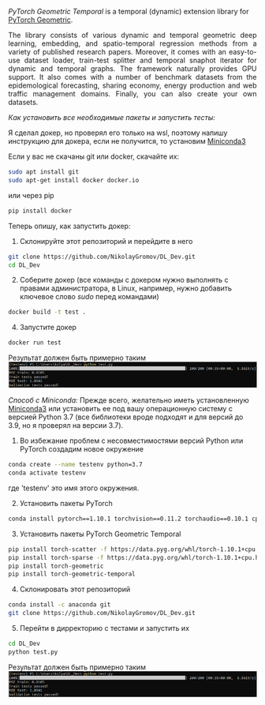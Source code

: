 *PyTorch Geometric Temporal* is a temporal (dynamic) extension library for [PyTorch Geometric](https://github.com/rusty1s/pytorch_geometric).

<p align="justify">The library consists of various dynamic and temporal geometric deep learning, embedding, and spatio-temporal regression methods from a variety of published research papers. Moreover, it comes with an easy-to-use dataset loader, train-test splitter and temporal snaphot iterator for dynamic and temporal graphs. The framework naturally provides GPU support. It also comes with a number of benchmark datasets from the epidemological forecasting, sharing economy, energy production and web traffic management domains. Finally, you can also create your own datasets.</p>

*Как установить все необходимые пакеты и запустить тесты:*

Я сделал докер, но проверял его только на wsl, поэтому напишу инструкцию для докера, если не получится, то установим [Miniconda3](https://conda.io/en/latest/miniconda.html)

Если у вас не скачаны git или docker, скачайте их:
```sh
sudo apt install git
sudo apt-get install docker docker.io
```
или через pip

```sh
pip install docker
```
Теперь опишу, как запустить докер: 
1. Склонируйте этот репозиторий и перейдите в него
```sh
git clone https://github.com/NikolayGromov/DL_Dev.git
cd DL_Dev
```

2. Соберите докер (все команды с докером нужно выполнять с правами администратора, в Linux, например, нужно добавить ключевое слово *sudo* перед командами)

```sh
docker build -t test .
```

4. Запустите докер

```sh
docker run test
```

Результат должен быть примерно таким
![image](https://github.com/NikolayGromov/DL_Dev/blob/main/test.png)


*Способ с Miniconda:*
Прежде всего, желательно иметь установленную [Miniconda3](https://conda.io/en/latest/miniconda.html) или установить ее под вашу операционную систему с версией Python 3.7 (все библиотеки вроде подходят и для версий до 3.9, но я проверял на версии 3.7).

1. Во избежание проблем с несовместимостями версий Python или PyTorch создадим новое окружение

```sh
conda create --name testenv python=3.7
conda activate testenv
```
где 'testenv' это имя этого окружения.

2. Установить пакеты PyTorch

```sh
conda install pytorch==1.10.1 torchvision==0.11.2 torchaudio==0.10.1 cpuonly -c pytorch
```
3. Установить пакеты PyTorch Geometric Temporal

```sh
pip install torch-scatter -f https://data.pyg.org/whl/torch-1.10.1+cpu.html
pip install torch-sparse -f https://data.pyg.org/whl/torch-1.10.1+cpu.html
pip install torch-geometric
pip install torch-geometric-temporal
```
4. Склонировать этот репозиторий
```sh
conda install -c anaconda git
git clone https://github.com/NikolayGromov/DL_Dev.git
```
5. Перейти в дирректорию с тестами и запустить их
```sh
cd DL_Dev
python test.py
```

Результат должен быть примерно таким
![image](https://github.com/NikolayGromov/DL_Dev/blob/main/test.png)


